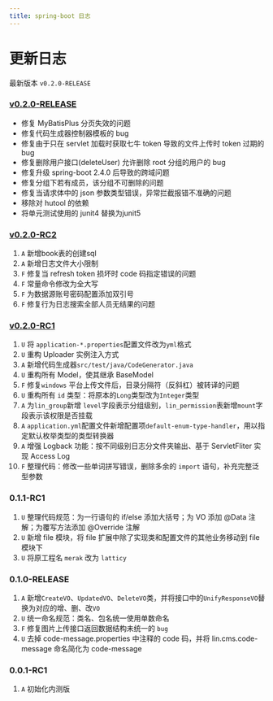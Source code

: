 ```yaml
---
title: spring-boot 日志
---
```


# 更新日志

最新版本 `v0.2.0-RELEASE`   

### [v0.2.0-RELEASE](https://github.com/TaleLin/lin-cms-spring-boot/compare/v0.2.0-RC2...master)

- 修复 MyBatisPlus 分页失效的问题
- 修复代码生成器控制器模板的 bug
- 修复由于只在 servlet 加载时获取七牛 token 导致的文件上传时 token 过期的 bug
- 修复删除用户接口(deleteUser) 允许删除 root 分组的用户的 bug
- 修复升级 spring-boot 2.4.0 后导致的跨域问题
- 修复分组下若有成员，该分组不可删除的问题
- 修复当请求体中的 json 参数类型错误，异常拦截报错不准确的问题 
- 移除对 hutool 的依赖
- 将单元测试使用的 junit4 替换为junit5


### [v0.2.0-RC2](https://github.com/TaleLin/lin-cms-spring-boot/compare/v0.2.0-RC1...v0.2.0-RC2)
1. `A` 新增book表的创建sql 
2. `A` 新增日志文件大小限制
3. `F` 修复当 refresh token 损坏时 code 码指定错误的问题
4. `F` 常量命令修改为全大写
5. `F` 为数据源账号密码配置添加双引号
6. `F` 修复行为日志搜索全部人员无结果的问题

### [v0.2.0-RC1](https://github.com/TaleLin/lin-cms-spring-boot/compare/sleeve-0.1.1...v0.2.0-RC1)
1. `U` 将 `application-*.properties`配置文件改为`yml`格式
2. `U` 重构 Uploader 实例注入方式
3. `A` 新增代码生成器`src/test/java/CodeGenerator.java`
4. `U` 重构所有 Model，使其继承 BaseModel
5. `F` 修复`windows` 平台上传文件后，目录分隔符（反斜杠）被转译的问题
6. `U`  重构所有 `id` 类型：将原本的`Long`类型改为`Integer`类型
7. `A` 为`lin_group`新增 `level`字段表示分组级别，`lin_permission`表新增`mount`字段表示该权限是否挂载
8. `A` `application.yml`配置文件新增配置项`default-enum-type-handler`，用以指定默认枚举类型的类型转换器
9. `A` 增强 Logback 功能：按不同级别日志分文件夹输出、基于 ServletFliter 实现 Access Log
10. `F` 整理代码：修改一些单词拼写错误，删除多余的 `import` 语句，补充完整泛型参数


### 0.1.1-RC1
1. `U` 整理代码规范：为一行语句的 if/else 添加大括号；为 VO 添加 @Data 注解；为覆写方法添加 @Override 注解
2. `U` 新增 file 模块，将 file 扩展中除了实现类和配置文件的其他业务移动到 file 模块下
3. `U` 将原工程名 `merak` 改为 `latticy`

### 0.1.0-RELEASE

1. `A` 新增`CreateVO`、`UpdatedVO`、`DeleteVO`类，并将接口中的`UnifyResponseVO`替换为对应的增、删、改`VO`
2. `U` 统一命名规范：类名、包名统一使用单数命名
3. `F` 修复图片上传接口返回数据结构未统一的 `bug`
4. `U` 去掉 code-message.properties 中注释的 code 码，并将 lin.cms.code-message 命名简化为 code-message

### 0.0.1-RC1

1. `A` 初始化内测版


<!-- markdownlint-disable -->
<RightMenu />
<!-- markdownlint-enable -->
